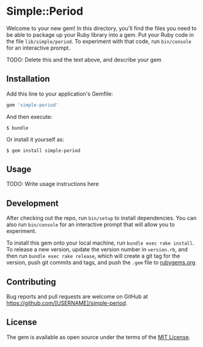 # Simple::Period

Welcome to your new gem! In this directory, you'll find the files you need to be able to package up your Ruby library into a gem. Put your Ruby code in the file `lib/simple/period`. To experiment with that code, run `bin/console` for an interactive prompt.

TODO: Delete this and the text above, and describe your gem

## Installation

Add this line to your application's Gemfile:

```ruby
gem 'simple-period'
```

And then execute:

    $ bundle

Or install it yourself as:

    $ gem install simple-period

## Usage

TODO: Write usage instructions here

## Development

After checking out the repo, run `bin/setup` to install dependencies. You can also run `bin/console` for an interactive prompt that will allow you to experiment.

To install this gem onto your local machine, run `bundle exec rake install`. To release a new version, update the version number in `version.rb`, and then run `bundle exec rake release`, which will create a git tag for the version, push git commits and tags, and push the `.gem` file to [rubygems.org](https://rubygems.org).

## Contributing

Bug reports and pull requests are welcome on GitHub at https://github.com/[USERNAME]/simple-period.

## License

The gem is available as open source under the terms of the [MIT License](https://opensource.org/licenses/MIT).
